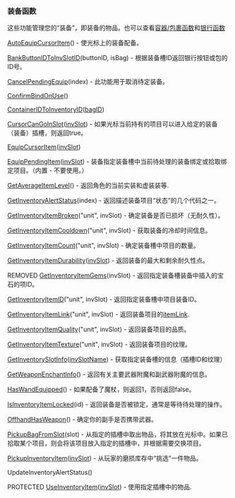 ### 装备函数

这些功能管理您的“装备”，即装备的物品。也可以查看[容器/包裹函数](https://wow.gamepedia.com/World_of_Warcraft_API#Container.2FBag_Functions)和[银行函数](https://wow.gamepedia.com/World_of_Warcraft_API#Bank_Functions)

[AutoEquipCursorItem](https://wow.gamepedia.com/API_AutoEquipCursorItem)\(\) - 使光标上的装备配备。

[BankButtonIDToInvSlotID](https://wow.gamepedia.com/API_BankButtonIDToInvSlotID)\(buttonID, isBag\) - 根据装备槽ID返回银行按钮或包的ID号。

[CancelPendingEquip](https://wow.gamepedia.com/API_CancelPendingEquip)\(index\) - 此功能用于取消待定装备。

[ConfirmBindOnUse](https://wow.gamepedia.com/API_ConfirmBindOnUse)\(\)

[ContainerIDToInventoryID](https://wow.gamepedia.com/API_ContainerIDToInventoryID)\([bagID](https://wow.gamepedia.com/BagId)\)

[CursorCanGoInSlot](https://wow.gamepedia.com/API_CursorCanGoInSlot)\([invSlot](https://wow.gamepedia.com/InventorySlotId)\) - 如果光标当前持有的项目可以进入给定的装备（装备）插槽，则返回true。

[EquipCursorItem](https://wow.gamepedia.com/API_EquipCursorItem)\([invSlot](https://wow.gamepedia.com/InventorySlotId)\)

[EquipPendingItem](https://wow.gamepedia.com/API_EquipPendingItem)\([invSlot](https://wow.gamepedia.com/InventorySlotId)\) - 装备指定装备槽中当前待处理的装备绑定或拾取绑定项目。（内置 - 不要使用。）

[GetAverageItemLevel](https://wow.gamepedia.com/API_GetAverageItemLevel)\(\) - 返回角色的当前实装和虚装装等.

[GetInventoryAlertStatus](https://wow.gamepedia.com/API_GetInventoryAlertStatus)\(index\) - 返回描述装备项目“状态”的几个代码之一。

[GetInventoryItemBroken](https://wow.gamepedia.com/API_GetInventoryItemBroken)\("unit", invSlot\) - 确定装备是否已损坏（无耐久性）。

[GetInventoryItemCooldown](https://wow.gamepedia.com/API_GetInventoryItemCooldown)\("unit", invSlot\) - 获取装备的冷却时间信息。

[GetInventoryItemCount](https://wow.gamepedia.com/API_GetInventoryItemCount)\("unit", invSlot\) - 确定装备槽中项目的数量。

[GetInventoryItemDurability](https://wow.gamepedia.com/API_GetInventoryItemDurability)\([invSlot](https://wow.gamepedia.com/InventorySlotId)\) - 返回装备的最大和剩余耐久性点。

REMOVED [GetInventoryItemGems](https://wow.gamepedia.com/API_GetInventoryItemGems)\(invSlot\) - 返回指定装备槽装备中插入的宝石的项ID。

[GetInventoryItemID](https://wow.gamepedia.com/API_GetInventoryItemID)\("unit", invSlot\) - 返回指定装备槽中项目装备ID。

[GetInventoryItemLink](https://wow.gamepedia.com/API_GetInventoryItemLink)\("unit", invSlot\) - 返回装备项目的[itemLink](https://wow.gamepedia.com/ItemLink).

[GetInventoryItemQuality](https://wow.gamepedia.com/API_GetInventoryItemQuality)\("unit", invSlot\) - 返回装备项目的品质。

[GetInventoryItemTexture](https://wow.gamepedia.com/API_GetInventoryItemTexture)\("unit", invSlot\) - 返回装备项目的纹理。

[GetInventorySlotInfo](https://wow.gamepedia.com/API_GetInventorySlotInfo)\([invSlotName](https://wow.gamepedia.com/InventorySlotName)\) - 获取指定装备槽的信息（插槽ID和纹理）

[GetWeaponEnchantInfo](https://wow.gamepedia.com/API_GetWeaponEnchantInfo)\(\) - 返回有关主要武器附魔和副武器附魔的信息。

[HasWandEquipped](https://wow.gamepedia.com/API_HasWandEquipped)\(\) - 如果配备了魔杖，则返回1，否则返回false。

[IsInventoryItemLocked](https://wow.gamepedia.com/API_IsInventoryItemLocked)\(id\) - 返回装备是否被锁定，通常是等待待处理的操作。

[OffhandHasWeapon](https://wow.gamepedia.com/API_OffhandHasWeapon)\(\) - 确定你的副手是否携带武器。

[PickupBagFromSlot](https://wow.gamepedia.com/API_PickupBagFromSlot)\(slot\) - 从指定的插槽中取出物品，将其放在光标中。如果已拾取某个项目，则会将该项目放入指定的插槽中，并根据需要交换项目。

[PickupInventoryItem](https://wow.gamepedia.com/API_PickupInventoryItem)\([invSlot](https://wow.gamepedia.com/InventorySlotId)\) - 从玩家的磨损库存中“挑选”一件物品。

UpdateInventoryAlertStatus\(\)

PROTECTED [UseInventoryItem](https://wow.gamepedia.com/API_UseInventoryItem)\([invSlot](https://wow.gamepedia.com/InventorySlotId)\) - 使用指定插槽中的物品.

